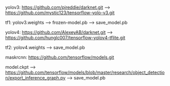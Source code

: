 yolov3: https://github.com/pjreddie/darknet.git --> https://github.com/mystic123/tensorflow-yolo-v3.git

tf1: yolov3.weights --> frozen-model.pb --> save_model.pb


yolov4: https://github.com/AlexeyAB/darknet.git --> https://github.com/hunglc007/tensorflow-yolov4-tflite.git

tf2: yolov4.weights --> save_model.pb


maskrcnn: https://github.com/tensorflow/models.git

model.ckpt --> https://github.com/tensorflow/models/blob/master/research/object_detection/export_inference_graph.py --> save_model.pb
